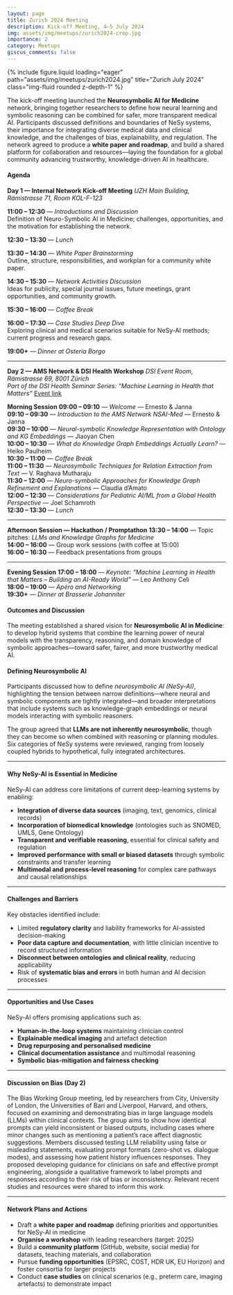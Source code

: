 ```yaml
---
layout: page
title: Zurich 2024 Meeting
description: Kick-off Meeting, 4–5 July 2024
img: assets/img/meetups/zurich2024-crop.jpg
importance: 2
category: Meetups
giscus_comments: false
---
```



<div class="row">
    <div class="col-sm mt-3 mt-md-0">
        {% include figure.liquid loading="eager" path="assets/img/meetups/zurich2024.jpg" title="Zurich July 2024" class="img-fluid rounded z-depth-1" %}
    </div>
</div>
<!-- div class="caption">
    This image can also have a caption. It's like magic.
</div -->


The kick-off meeting launched the **Neurosymbolic AI for Medicine** network, bringing together researchers to define how neural learning and symbolic reasoning can be combined for safer, more transparent medical AI. Participants discussed definitions and boundaries of NeSy systems, their importance for integrating diverse medical data and clinical knowledge, and the challenges of bias, explainability, and regulation. The network agreed to produce a **white paper and roadmap**, and build a shared platform for collaboration and resources—laying the foundation for a global community advancing trustworthy, knowledge-driven AI in healthcare.


#### Agenda

**Day 1 — Internal Network Kick-off Meeting**
*UZH Main Building, Rämistrasse 71, Room KOL-F-123*

**11:00 – 12:30** — *Introductions and Discussion*  
Definition of Neuro-Symbolic AI in Medicine; challenges, opportunities, and the motivation for establishing the network.

**12:30 – 13:30** — *Lunch*

**13:30 – 14:30** — *White Paper Brainstorming*  
Outline, structure, responsibilities, and workplan for a community white paper.

**14:30 – 15:30** — *Network Activities Discussion*  
Ideas for publicity, special journal issues, future meetings, grant opportunities, and community growth.

**15:30 – 16:00** — *Coffee Break*

**16:00 – 17:30** — *Case Studies Deep Dive*  
Exploring clinical and medical scenarios suitable for NeSy-AI methods; current progress and research gaps.

**19:00+** — *Dinner at Osteria Borgo*  

---

**Day 2 — AMS Network & DSI Health Workshop**
*DSI Event Room, Rämistrasse 69, 8001 Zürich*  
*Part of the DSI Health Seminar Series: “Machine Learning in Health that Matters”*
[Event link](https://health.dsi.uzh.ch/news/save-the-date-machine-learning-in-health-that-matters-july-5th/)

**Morning Session**
**09:00 – 09:10** — *Welcome* — Ernesto & Janna  
**09:10 – 09:30** — *Introduction to the AMS Network NSAI-Med* — Ernesto & Janna  
**09:30 – 10:00** — *Neural-symbolic Knowledge Representation with Ontology and KG Embeddings* — Jiaoyan Chen  
**10:00 – 10:30** — *What do Knowledge Graph Embeddings Actually Learn?* — Heiko Paulheim  
**10:30 – 11:00** — *Coffee Break*  
**11:00 – 11:30** — *Neurosymbolic Techniques for Relation Extraction from Text* — V. Raghava Mutharaju  
**11:30 – 12:00** — *Neuro-symbolic Approaches for Knowledge Graph Refinement and Explanations* — Claudia d’Amato  
**12:00 – 12:30** — *Considerations for Pediatric AI/ML from a Global Health Perspective* — Joel Schamroth  
**12:30 – 13:30** — *Lunch*

---

**Afternoon Session — Hackathon / Promptathon**
**13:30 – 14:00** — Topic pitches: *LLMs and Knowledge Graphs for Medicine*  
**14:00 – 16:00** — Group work sessions (with coffee at 15:00)  
**16:00 – 16:30** — Feedback presentations from groups  

---

**Evening Session**
**17:00 – 18:00** — *Keynote: “Machine Learning in Health that Matters – Building an AI-Ready World”* — Leo Anthony Celi  
**18:00 – 19:00** — *Apéro and Networking*  
**19:30+** — *Dinner at Brasserie Johanniter*  





#### Outcomes and Discussion

The meeting established a shared vision for **Neurosymbolic AI in Medicine**:  
to develop hybrid systems that combine the learning power of neural models with the transparency, reasoning, and domain knowledge of symbolic approaches—toward safer, fairer, and more trustworthy medical AI.



#### Defining Neurosymbolic AI
Participants discussed how to define *neurosymbolic AI (NeSy-AI)*, highlighting the tension between narrow definitions—where neural and symbolic components are tightly integrated—and broader interpretations that include systems such as knowledge-graph embeddings or neural models interacting with symbolic reasoners.

The group agreed that **LLMs are not inherently neurosymbolic**, though they can become so when combined with reasoning or planning modules. Six categories of NeSy systems were reviewed, ranging from loosely coupled hybrids to hypothetical, fully integrated architectures.

---

#### Why NeSy-AI is Essential in Medicine
NeSy-AI can address core limitations of current deep-learning systems by enabling:

- **Integration of diverse data sources** (imaging, text, genomics, clinical records)
- **Incorporation of biomedical knowledge** (ontologies such as SNOMED, UMLS, Gene Ontology)
- **Transparent and verifiable reasoning**, essential for clinical safety and regulation
- **Improved performance with small or biased datasets** through symbolic constraints and transfer learning
- **Multimodal and process-level reasoning** for complex care pathways and causal relationships

---

#### Challenges and Barriers
Key obstacles identified include:

- Limited **regulatory clarity** and liability frameworks for AI-assisted decision-making  
- **Poor data capture and documentation**, with little clinician incentive to record structured information  
- **Disconnect between ontologies and clinical reality**, reducing applicability  
- Risk of **systematic bias and errors** in both human and AI decision processes

---

#### Opportunities and Use Cases
NeSy-AI offers promising applications such as:

- **Human-in-the-loop systems** maintaining clinician control  
- **Explainable medical imaging** and artefact detection  
- **Drug repurposing and personalised medicine**  
- **Clinical documentation assistance** and multimodal reasoning  
- **Symbolic bias-mitigation and fairness checking**

---

#### Discussion on Bias (Day 2)

The Bias Working Group meeting, led by researchers from City, University of London, the Universities of Bari and Liverpool, Harvard, and others, focused on examining and demonstrating bias in large language models (LLMs) within clinical contexts. The group aims to show how identical prompts can yield inconsistent or biased outputs, including cases where minor changes such as mentioning a patient’s race affect diagnostic suggestions. Members discussed testing LLM reliability using false or misleading statements, evaluating prompt formats (zero-shot vs. dialogue modes), and assessing how patient history influences responses. They proposed developing guidance for clinicians on safe and effective prompt engineering, alongside a qualitative framework to label prompts and responses according to their risk of bias or inconsistency. Relevant recent studies and resources were shared to inform this work.

---

#### Network Plans and Actions

- Draft a **white paper and roadmap** defining priorities and opportunities for NeSy-AI in medicine  
- **Organise a workshop** with leading researchers (target: 2025)  
- Build a **community platform** (GitHub, website, social media) for datasets, teaching materials, and collaboration  
- Pursue **funding opportunities** (EPSRC, COST, HDR UK, EU Horizon) and foster consortia for larger projects  
- Conduct **case studies** on clinical scenarios (e.g., preterm care, imaging artefacts) to demonstrate impact  




